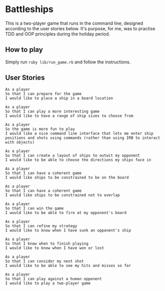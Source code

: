 # Battleships  

This is a two-player game that runs in the command line, designed according to the user stories below. It's purpose, for me, was to practise TDD and OOP principles during the holiday period. 

## How to play  

Simply run `ruby lib/run_game.rb` and follow the instructions. 

## User Stories  

```
As a player  
So that I can prepare for the game  
I would like to place a ship in a board location  

As a player  
So that I can play a more interesting game  
I would like to have a range of ship sizes to choose from  

As a player  
So the game is more fun to play  
I would like a nice command line interface that lets me enter ship positions and shots using commands (rather than using IRB to interact with objects)  

As a player  
So that I can create a layout of ships to outwit my opponent  
I would like to be able to choose the directions my ships face in  

As a player  
So that I can have a coherent game  
I would like ships to be constrained to be on the board  

As a player  
So that I can have a coherent game  
I would like ships to be constrained not to overlap  

As a player  
So that I can win the game  
I would like to be able to fire at my opponent's board  

As a player  
So that I can refine my strategy  
I would like to know when I have sunk an opponent's ship  

As a player  
So that I know when to finish playing  
I would like to know when I have won or lost  

As a player  
So that I can consider my next shot  
I would like to be able to see my hits and misses so far  

As a player  
So that I can play against a human opponent  
I would like to play a two-player game  
```
